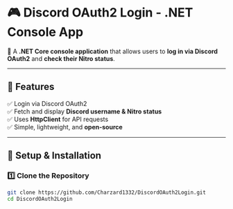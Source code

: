 # 🎮 Discord OAuth2 Login - .NET Console App

🚀 A **.NET Core console application** that allows users to **log in via Discord OAuth2** and **check their Nitro status**.

---

## 📌 Features
✅ Login via Discord OAuth2  
✅ Fetch and display **Discord username & Nitro status**  
✅ Uses **HttpClient** for API requests  
✅ Simple, lightweight, and **open-source**  

---

## 🚀 Setup & Installation

### **1️⃣ Clone the Repository**
```sh
git clone https://github.com/Charzard1332/DiscordOAuth2Login.git
cd DiscordOAuth2Login
